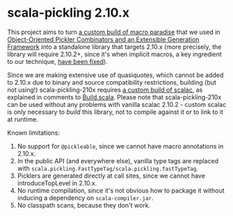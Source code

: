 scala-pickling 2.10.x
=====================

This project aims to turn [a custom build of macro paradise](https://github.com/heathermiller/scala-pickling/tree/topic/scala-pickling) that we used in
[Object-Oriented Pickler Combinators and an Extensible Generation Framework](http://lampwww.epfl.ch/~hmiller/files/pickling.pdf)
into a standalone library that targets 2.10.x
(more precisely, the library will require 2.10.2+, since it's when implicit macros, a key ingredient to our technique,
[have been fixed](https://issues.scala-lang.org/browse/SI-5923)).

Since we are making extensive use of quasiquotes, which cannot be added to 2.10.x due to binary and source compatibility
restrictions, building (but not using!) scala-pickling-210x requires [a custom build of scalac](https://github.com/scalamacros/kepler/tree/topic/pickling),
as explained in comments to [Build.scala](https://github.com/xeno-by/scala-pickling-210x/blob/master/project/Build.scala).
Please note that scala-pickling-210x can be used without any problems with vanilla scalac 2.10.2 -
custom scalac is only necessary to _build_ this library, not to compile against it or to link to it at runtime.

Known limitations:
  1. No support for `@pickleable`, since we cannot have macro annotations in 2.10.x.
  2. In the public API (and everywhere else), vanilla type tags are replaced with `scala.pickling.FastTypeTag/scala.pickling.fastTypeTag`.
  3. Picklers are generated directly at call sites, since we cannot have introduceTopLevel in 2.10.x.
  4. No runtime compilation, since it's not obvious how to package it without inducing a dependency on `scala-compiler.jar`.
  5. No classpath scans, because they don't work.
